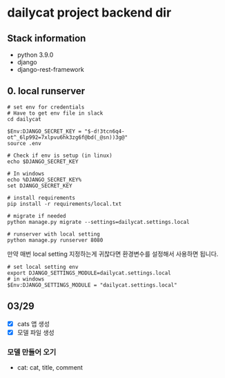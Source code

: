 # dailycat project backend dir


## Stack information

- python 3.9.0
- django
- django-rest-framework


## 0. local runserver


```
# set env for credentials
# Have to get env file in slack
cd dailycat

$Env:DJANGO_SECRET_KEY = "$-d!3tcn6q4-ot^_6lp992=7xlpvu6hk3zg6f@bd(_@sn))3g@"
source .env

# Check if env is setup (in linux)
echo $DJANGO_SECRET_KEY

# In windows
echo %DJANGO_SECRET_KEY%
set DJANGO_SECRET_KEY

# install requirements
pip install -r requirements/local.txt

# migrate if needed
python manage.py migrate --settings=dailycat.settings.local

# runserver with local setting
python manage.py runserver 8080
```

만약 매번 local setting 지정하는게 귀찮다면 환경변수를 설정해서 사용하면 됩니다.

```
# set local setting env
export DJANGO_SETTINGS_MODULE=dailycat.settings.local
# in windows
$Env:DJANGO_SETTINGS_MODULE = "dailycat.settings.local"
```


## 03/29

- [x] cats 앱 생성
- [x] 모델 파일 생성

### 모델 만들어 오기
- cat: cat, title, comment